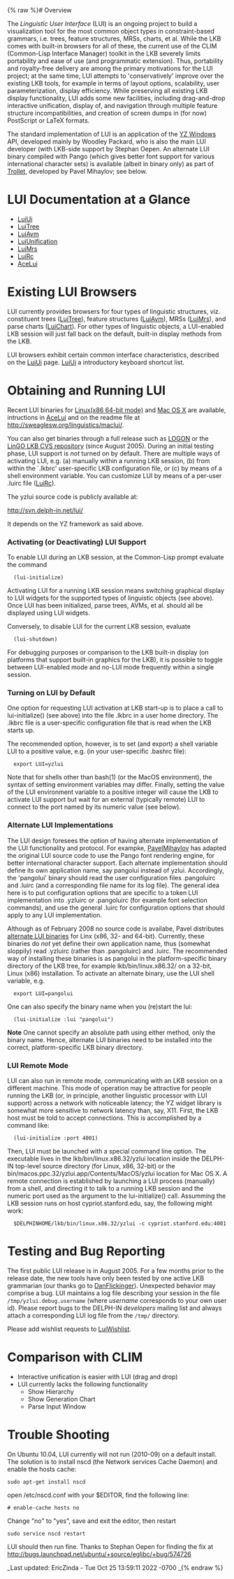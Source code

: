 {% raw %}# Overview

The *Linguistic User Interface* (LUI) is an ongoing project to build a visualization tool for the most common object types in constraint-based grammars, i.e. trees, feature structures, MRSs, charts, et al. While the LKB comes with built-in browsers for all of these, the current use of the CLIM (Common-Lisp Interface Manager) toolkit in the LKB severely limits portability and ease of use (and programmatic extension). Thus, portability and royalty-free delivery are among the primary motivations for the LUI project; at the same time, LUI attempts to 'conservatively' improve over the existing LKB tools, for example in terms of layout options, scalability, user parameterization, display efficiency. While preserving all existing LKB display functionality, LUI adds some new facilities, including drag-and-drop interactive unification, display of, and navigation through multiple feature structure incompatibilities, and creation of screen dumps in (for now) PostScript or LaTeX formats.

The standard implementation of LUI is an application of the [YZ Windows](http://yz-windows.sourceforge.net/) API, developed mainly by Woodley Packard, who is also the main LUI developer (with LKB-side support by Stephan Oepen. An alternate LUI binary compiled with Pango (which gives better font support for various international character sets) is available (albeit in binary only) as part of [Trollet](../LkbTrollet), developed by Pavel Mihaylov; see below.

# LUI Documentation at a Glance

- [LuiUi](../LuiUi)
- [LuiTree](../LuiTree)
- [LuiAvm](../LuiAvm)
- [LuiUnification](../LuiUnification)
- [LuiMrs](../LuiMrs)
- [LuiRc](../LuiRc)
- [AceLui](../AceLui)

# Existing LUI Browsers

LUI currently provides browsers for four types of linguistic structures, viz. constituent trees ([LuiTree](../LuiTree)), feature structures
([LuiAvm](../LuiAvm)), MRSs ([LuiMrs](../LuiMrs)), and parse charts ([LuiChart](../LuiChart)). For other types of linguistic objects, a LUI-enabled LKB session will just fall back on the default, built-in display methods from the LKB.

LUI browsers exhibit certain common interface characteristics, described on the [LuiUi](../LuiUi) page. [LuiUi](../LuiUi) a introductory keyboard shortcut list.

# Obtaining and Running LUI

Recent LUI binaries for [Linux(x86 64-bit
mode)](http://sweaglesw.org/linguistics/yzlui.x86-64) and [Mac OS
X](http://sweaglesw.org/linguistics/yzlui-for-osx.tar.gz) are available,
intructions in [AceLui](../AceLui) and on the readme file at
<http://sweaglesw.org/linguistics/maclui/>.

You can also get binaries through a full release such as
[LOGON](../LogonTop) or the [LinGO LKB CVS repository](../LkbInstallation)
(since August 2005). During an initial testing phase, LUI support is
*not* turned on by default. There are multiple ways of activating LUI,
e.g. (a) manually within a running LKB session, (b) from within the
\`.lkbrc' user-specific LKB configuration file, or (c) by means of a
shell environment variable. You can customize LUI by means of a per-user
.luirc file ([LuiRc](../LuiRc)).

The yzlui source code is publicly available at:

<http://svn.delph-in.net/lui/>

It depends on the YZ framework as said above.

### Activating (or Deactivating) LUI Support

To enable LUI during an LKB session, at the Common-Lisp prompt evaluate
the command

      (lui-initialize)

Activating LUI for a running LKB session means switching graphical
display to LUI widgets for the supported types of linguistic objects
(see above). Once LUI has been initialized, parse trees, AVMs, et al.
should all be displayed using LUI widgets.

Conversely, to disable LUI for the current LKB session, evaluate

      (lui-shutdown)

For debugging purposes or comparison to the LKB built-in display (on
platforms that support built-in graphics for the LKB), it is possible to
toggle between LUI-enabled mode and no-LUI mode frequently within a
single session.

### Turning on LUI by Default

One option for requesting LUI activation at LKB start-up is to place a
call to lui-initialize() (see above) into the file .lkbrc in a user home
directory. The .lkbrc file is a user-specific configuration file that is
read when the LKB starts up.

The recommended option, however, is to set (and export) a shell variable
LUI to a positive value, e.g. (in your user-specific .bashrc file):

      export LUI=yzlui

Note that for shells other than bash(1) (or the MacOS environment), the
syntax of setting environment variables may differ. Finally, setting the
value of the LUI environment variable to a positive integer will cause
the LKB to activate LUI support but wait for an external (typically
remote) LUI to connect to the port named by its numeric value (see
below).

### Alternate LUI Implementations

The LUI design foresees the option of having alternate implementation of
the LUI functionality and protocol. For exampke,
[PavelMihaylov](PavelMihaylov) has adapted the original LUI source code
to use the Pango
font rendering engine, for better international character support. Each
alternate implementation should define its own application name, say
pangolui instead of yzlui. Accordingly, the 'pangolui' binary should
read the user configuration files .pangoluirc and .luirc (and a
corresponding file name for its log file). The general idea here is to
put configuration options that are specific to a token LUI
implementation into .yzluirc or .pangoluirc (for example font selection
commands), and use the general .luirc for configuration options that
should apply to any LUI implementation.

Although as of February 2008 no source code is availabe, Pavel
distributes [alternate LUI binaries](http://lingua.bash.info/trollet/)
for Linx (x86, 32- and 64-bit). Currently, these binaries do *not* yet
define their own application name, thus (somewhat sloppily) read
.yzluirc (rather than .pangoluirc) and .luirc. The recommended way of
installing these binaries is as pangolui in the platform-specific binary
directory of the LKB tree, for example lkb/bin/linux.x86.32/ on a
32-bit, Linux (x86) installation. To activate an alternate binary, use
the LUI shell variable, e.g.

      export LUI=pangolui

One can also specify the binary name when you (re)start the lui:

      (lui-initialize :lui "pangolui")

**Note** One cannot specify an absolute path using either method, only
the binary name. Hence, alternate LUI binaries need to be installed into
the correct, platform-specific LKB binary directory.

### LUI Remote Mode

LUI can also run in remote mode, communicating with an LKB session on a
different machine. This mode of operation may be attractive for people
running the LKB (or, in principle, another linguistic processor with LUI
support) across a network with noticeable latency; the YZ widget library
is somewhat more sensitive to network latency than, say, X11. First, the
LKB host must be told to accept connections. This is accomplished by a
command like:

      (lui-initialize :port 4001)

Then, LUI must be launched with a special command line option. The
executable lives in the lkb/bin/linux.x86.32/yzlui location inside the
DELPH-IN top-level source directory (for Linux, x86, 32-bit) or the
bin/macos.ppc.32/yzlui.app/Contents/MacOS/yzlui location for Mac OS X. A
remote connection is established by launching a LUI process (manually)
from a shell, and directing it to talk to a running LKB session and the
numeric port used as the argument to the lui-initialize() call.
Assumming the LKB session runs on host cypriot.stanford.edu, say, the
following might work:

      $DELPHINHOME/lkb/bin/linux.x86.32/yzlui -c cypriot.stanford.edu:4001

# Testing and Bug Reporting

The first public LUI release is in August 2005. For a few months prior
to the release date, the new tools have only been tested by one active
LKB grammarian (our thanks go to [DanFlickinger](../DanFlickinger)).
Unexpected behavior may comprise a bug. LUI maintains a log file
describing your session in the file `/tmp/yzlui.debug.username` (where
*username* corresponds to your own user id). Please report bugs to the
DELPH-IN *developers* mailing list and always attach a corresponding LUI
log file from the `/tmp/` directory.

Please add wishlist requests to [LuiWishlist](../LuiWishlist).

# Comparison with CLIM

- Interactive unification is easier with LUI (drag and drop)
- LUI currently lacks the following functionality
  - Show Hierarchy
  - Show Generation Chart
  - Parse Input Window

# Trouble Shooting

On Ubuntu 10.04, LUI currently will not run (2010-09) on a default install. The solution is to install nscd (the Network services Cache Daemon) and enable the hosts cache:

    sudo apt-get install nscd

open /etc/nscd.conf with your $EDITOR, find the following line:

    # enable-cache hosts no

Change "no" to "yes", save and exit the editor, then restart

    sudo service nscd restart

LUI should then run fine. Thanks to Stephan Oepen for finding the fix at http://bugs.launchpad.net/ubuntu/+source/eglibc/+bug/574726

_Last updated: EricZinda - Tue Oct 25 13:59:11 2022 -0700
_{% endraw %}